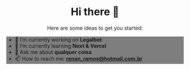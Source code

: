 <div style="margin-top:50px"></div>

<h1 align="center">
  Hi there 👋
</h1>

<div align="center" style="margin:15px 0px">
Here are some ideas to get you started:</div>
<div style="margin: 0px 10px; background-color: #00000080;">

- 🔭 I’m currently working on <b>Legalbot</b>
- 🌱 I’m currently learning <strong>Next & Vercel</strong>
- 💬 Ask me about <b>qualquer coisa</b>
- 📫 How to reach me: <b>renan_ramos@hotmail.com.br</b>

</div>